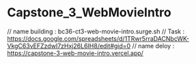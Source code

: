 # Capstone_3_WebMovieIntro

// name building : bc36-ct3-web-movie-intro.surge.sh
// Task : https://docs.google.com/spreadsheets/d/1TRwr5rraDACNbcWK-VkgC63vEFZzdwI7zHxj26L6IH8/edit#gid=0
// name deloy : https://capstone-3-web-movie-intro.vercel.app/
